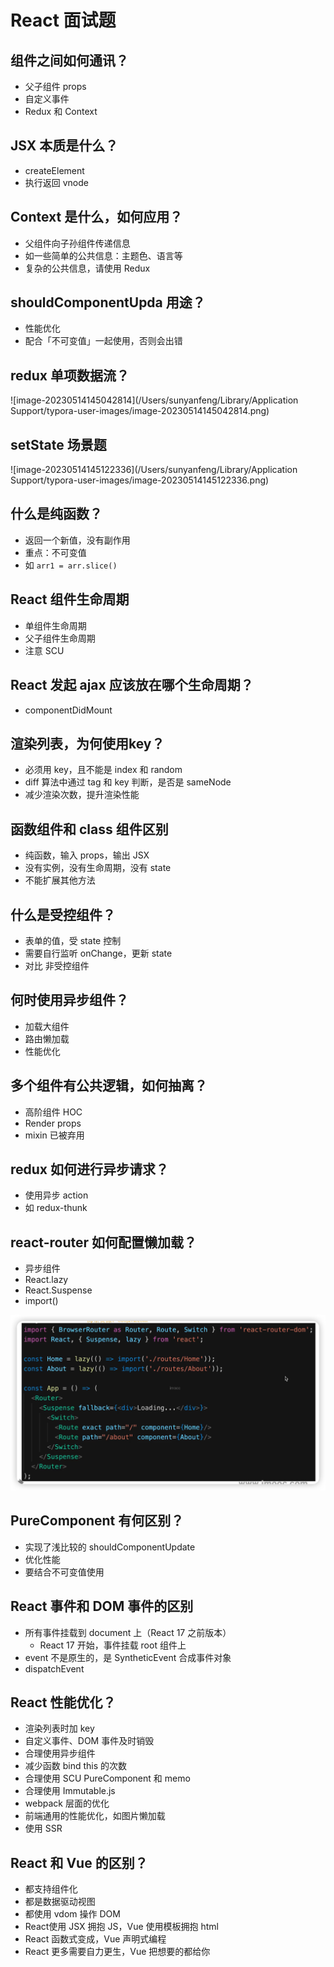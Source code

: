 # React 面试题

## 组件之间如何通讯？

* 父子组件 props
* 自定义事件
* Redux 和 Context

## JSX 本质是什么？

* createElement
* 执行返回 vnode

## Context 是什么，如何应用？

* 父组件向子孙组件传递信息
* 如一些简单的公共信息：主题色、语言等
* 复杂的公共信息，请使用 Redux 

## shouldComponentUpda 用途？

* 性能优化
* 配合「不可变值」一起使用，否则会出错

## redux 单项数据流？

![image-20230514145042814](/Users/sunyanfeng/Library/Application Support/typora-user-images/image-20230514145042814.png)

## setState 场景题

![image-20230514145122336](/Users/sunyanfeng/Library/Application Support/typora-user-images/image-20230514145122336.png)

## 什么是纯函数？

* 返回一个新值，没有副作用
* 重点：不可变值
* 如 `arr1 = arr.slice()`

## React 组件生命周期

* 单组件生命周期
* 父子组件生命周期
* 注意 SCU

## React 发起 ajax 应该放在哪个生命周期？

* componentDidMount

## 渲染列表，为何使用key？

* 必须用 key，且不能是 index 和 random
* diff 算法中通过 tag 和 key 判断，是否是 sameNode
* 减少渲染次数，提升渲染性能

## 函数组件和 class 组件区别

* 纯函数，输入 props，输出 JSX
* 没有实例，没有生命周期，没有 state
* 不能扩展其他方法

## 什么是受控组件？

* 表单的值，受 state 控制
* 需要自行监听 onChange，更新 state
* 对比 非受控组件

## 何时使用异步组件？

* 加载大组件
* 路由懒加载
* 性能优化

## 多个组件有公共逻辑，如何抽离？

* 高阶组件 HOC
* Render props
* mixin 已被弃用

## redux 如何进行异步请求？

* 使用异步 action
* 如 redux-thunk

## react-router 如何配置懒加载？

* 异步组件
* React.lazy
* React.Suspense
* import()

![image-20230514150313135](./img/image-20230514150313135.png)

## PureComponent 有何区别？

* 实现了浅比较的 shouldComponentUpdate
* 优化性能
* 要结合不可变值使用

## React 事件和 DOM 事件的区别

* 所有事件挂载到 document 上（React 17 之前版本）
  * React 17 开始，事件挂载 root 组件上
* event 不是原生的，是 SyntheticEvent 合成事件对象
* dispatchEvent

## React 性能优化？

* 渲染列表时加 key
* 自定义事件、DOM 事件及时销毁
* 合理使用异步组件
* 减少函数 bind this 的次数
* 合理使用 SCU PureComponent 和 memo
* 合理使用 Immutable.js
* webpack 层面的优化
* 前端通用的性能优化，如图片懒加载
* 使用 SSR

## React 和 Vue 的区别？

* 都支持组件化
* 都是数据驱动视图
* 都使用 vdom 操作 DOM
* React使用 JSX 拥抱 JS，Vue 使用模板拥抱 html
* React 函数式变成，Vue 声明式编程
* React 更多需要自力更生，Vue 把想要的都给你